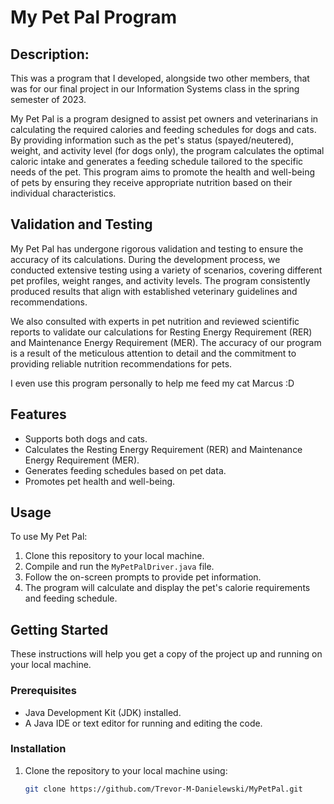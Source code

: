 # My Pet Pal Program

## Description:

This was a program that I developed, alongside two other members, that was for our final project in our Information Systems class in the spring semester of 2023.

My Pet Pal is a program designed to assist pet owners and veterinarians in calculating the required calories and feeding schedules for dogs and cats. By providing information such as the pet's status (spayed/neutered), weight, and activity level (for dogs only), the program calculates the optimal caloric intake and generates a feeding schedule tailored to the specific needs of the pet. This program aims to promote the health and well-being of pets by ensuring they receive appropriate nutrition based on their individual characteristics.

## Validation and Testing

My Pet Pal has undergone rigorous validation and testing to ensure the accuracy of its calculations. During the development process, we conducted extensive testing using a variety of scenarios, covering different pet profiles, weight ranges, and activity levels. The program consistently produced results that align with established veterinary guidelines and recommendations.

We also consulted with experts in pet nutrition and reviewed scientific reports to validate our calculations for Resting Energy Requirement (RER) and Maintenance Energy Requirement (MER). The accuracy of our program is a result of the meticulous attention to detail and the commitment to providing reliable nutrition recommendations for pets.

I even use this program personally to help me feed my cat Marcus :D

## Features

- Supports both dogs and cats.
- Calculates the Resting Energy Requirement (RER) and Maintenance Energy Requirement (MER).
- Generates feeding schedules based on pet data.
- Promotes pet health and well-being.

## Usage

To use My Pet Pal:

1. Clone this repository to your local machine.
2. Compile and run the `MyPetPalDriver.java` file.
3. Follow the on-screen prompts to provide pet information.
4. The program will calculate and display the pet's calorie requirements and feeding schedule.

## Getting Started

These instructions will help you get a copy of the project up and running on your local machine.

### Prerequisites

- Java Development Kit (JDK) installed.
- A Java IDE or text editor for running and editing the code.

### Installation

1. Clone the repository to your local machine using:

   ```bash
   git clone https://github.com/Trevor-M-Danielewski/MyPetPal.git
